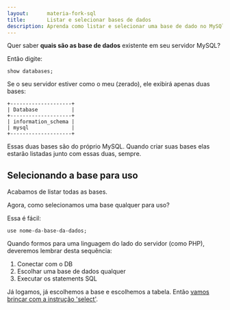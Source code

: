 ```yaml
---
layout:      materia-fork-sql
title:       Listar e selecionar bases de dados
description: Aprenda como listar e selecionar uma base de dado no MySQl
---
```



Quer saber __quais são as base de dados__ existente em seu servidor MySQL?

Então digite:

    show databases;

Se o seu servidor estiver como o meu (zerado), ele exibirá apenas duas bases:

    +--------------------+
    | Database           |
    +--------------------+
    | information_schema |
    | mysql              |
    +--------------------+


Essas duas bases são do próprio MySQL. Quando criar suas bases elas estarão listadas junto com essas duas, sempre.



Selecionando a base para uso
---

Acabamos de listar todas as bases.

Agora, como selecionamos uma base qualquer para uso?

Essa é fácil:

    use nome-da-base-da-dados;

Quando formos para uma linguagem do lado do servidor (como PHP), deveremos lembrar desta sequência:

1. Conectar com o DB
2. Escolhar uma base de dados qualquer
3. Executar os statements SQL


Já logamos, já escolhemos a base e escolhemos a tabela. Então [vamos brincar com a instrução 'select'](../mysql-experimentado-select).